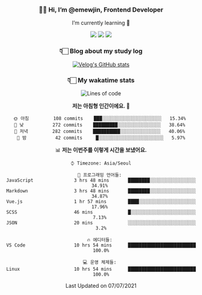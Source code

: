 <div align='center'>
  
### 👋🏻 Hi, I’m @emewjin, Frontend Developer 
I’m currently learning 🌱 
    
  <img src="https://img.shields.io/badge/javascript-F7DF1E?style=for-the-badge&logo=javascript&logoColor=black"/>
  <img src="https://img.shields.io/badge/react.js-61DAFB?style=for-the-badge&logo=react&logoColor=black"/>
    <img src="https://img.shields.io/badge/vue.js-4FC08D?style=for-the-badge&logo=vue.js&logoColor=white"/>

### 👇🏻 Blog about my study log
 [![Velog's GitHub stats](https://velog-readme-stats.vercel.app/api?name=1703979&tag=javascript)](https://github.com/eungyeole/velog-readme-stats)


### 👇🏻 My wakatime stats  
  
<!--START_SECTION:waka-->
![Lines of code](https://img.shields.io/badge/%EC%A0%80%EB%8A%94%20%EC%97%AC%ED%83%9C%EA%B9%8C%EC%A7%80%20-19064%20%EC%A4%84%EC%9D%98%20%EC%BD%94%EB%93%9C%EB%A5%BC%20%EC%9E%91%EC%84%B1%ED%96%88%EC%96%B4%EC%9A%94.-E882A3?style=for-the-badge)

**저는 아침형 인간이에요. 🐤** 

```text
🌞 아침         108 commits    ███░░░░░░░░░░░░░░░░░░░░░░   15.34% 
🌆 낮　         272 commits    █████████░░░░░░░░░░░░░░░░   38.64% 
🌃 저녁         282 commits    ██████████░░░░░░░░░░░░░░░   40.06% 
🌙 밤　         42 commits     █░░░░░░░░░░░░░░░░░░░░░░░░   5.97%

```


📊 **저는 이번주를 이렇게 시간을 보냈어요.** 

```text
⌚︎ Timezone: Asia/Seoul

💬 프로그래밍 언어들: 
JavaScript               3 hrs 48 mins       ████████░░░░░░░░░░░░░░░░░   34.91% 
Markdown                 3 hrs 48 mins       ████████░░░░░░░░░░░░░░░░░   34.87% 
Vue.js                   1 hr 57 mins        ████░░░░░░░░░░░░░░░░░░░░░   17.96% 
SCSS                     46 mins             █░░░░░░░░░░░░░░░░░░░░░░░░   7.13% 
JSON                     20 mins             ░░░░░░░░░░░░░░░░░░░░░░░░░   3.2%

🔥 에디터들: 
VS Code                  10 hrs 54 mins      █████████████████████████   100.0%

💻 운영 체제들: 
Linux                    10 hrs 54 mins      █████████████████████████   100.0%

```


 Last Updated on 07/07/2021
<!--END_SECTION:waka-->
 </div>
<!---
Emewjin/Emewjin is a ✨ special ✨ repository because its `README.md` (this file) appears on your GitHub profile.
You can click the Preview link to take a look at your changes.
--->
